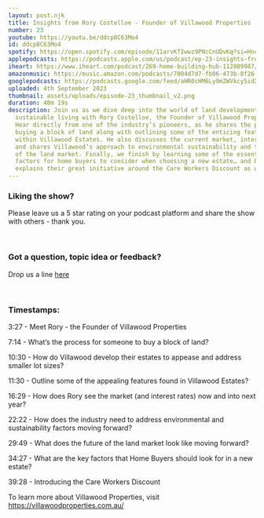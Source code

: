 ```yaml
---
layout: post.njk
title: Insights from Rory Costelloe - Founder of Villawood Properties
number: 23
youtube: https://youtu.be/ddcp8C63Mo4
id: ddcp8C63Mo4
spotify: https://open.spotify.com/episode/11arvKfIwwz9PNcCnUDvKq?si=HncR7m4hR36hR1IpLmmQbg
applepodcasts: https://podcasts.apple.com/us/podcast/ep-23-insights-from-rory-costelloe-founder-of/id1681936589?i=1000626630870
iheart: https://www.iheart.com/podcast/269-home-building-hub-112809987/
amazonmusic: https://music.amazon.com/podcasts/7004d7d7-fb06-473b-8f26-8ce9992cac11/episodes/7005d573-0025-4588-a0f5-f6b9a9a825ec/home-building-hub-ep-23-insights-from-rory-costelloe---founder-of-villawood-properties
googlepodcasts: https://podcasts.google.com/feed/aHR0cHM6Ly9mZWVkcy5idXp6c3Byb3V0LmNvbS8yMTM5MTU1LnJzcw==
uploaded: 4th September 2023
thumbnail: assets/uploads/episode-23_thumbnail_v2.png
duration: 48m 19s
description: Join us as we dive deep into the world of land development and
  sustainable living with Rory Costelloe, the Founder of Villawood Properties.
  Hear directly from one of the industry’s pioneers, as he shares the process of
  buying a block of land along with outlining some of the enticing features
  within Villawood Estates. He also discusses the current market, interest rates
  and shares Villawood’s approach to environmental sustainability and the future
  of the land market. Finally, we finish by learning some of the essential
  factors for home buyers to consider when choosing a new estate… and Rory also
  explains their great initiative around the Care Workers Discount as well.
---
```

### Liking the show?

Please leave us a 5 star rating on your podcast platform and share the show with others - thank you.

<br>

### Got a question, topic idea or feedback?

Drop us a line <a href="/contact" id="contact-us" target="_blank">here</a>

<br>

### Timestamps:

3:27 - Meet Rory - the Founder of Villawood Properties

7:14 - What’s the process for someone to buy a block of land? 

10:30 - How do Villawood develop their estates to appease and address smaller lot sizes? 

11:30 - Outline some of the appealing features found in Villawood Estates?

16:29 - How does Rory see the market (and interest rates) now and into next year?

22:22 - How does the industry need to address environmental and sustainability factors moving forward?

29:49 - What does the future of the land market look like moving forward?

34:27 - What are the key factors that Home Buyers should look for in a new estate?

39:28 - Introducing the Care Workers Discount

To learn more about Villawood Properties, visit https://villawoodproperties.com.au/